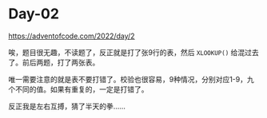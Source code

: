 # Day-02

https://adventofcode.com/2022/day/2

唉，题目很无趣，不读题了，反正就是打了张9行的表，然后 `XLOOKUP()` 给混过去了。前后两题，打了两张表。

唯一需要注意的就是表不要打错了。校验也很容易，9种情况，分别对应1-9，九个不同的值。如果有重复的，一定是打错了。

反正我是左右互搏，猜了半天的拳……
